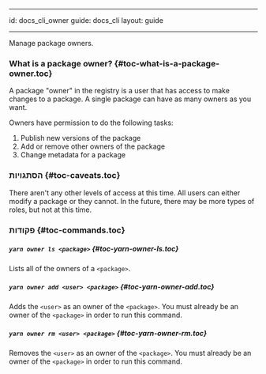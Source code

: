 * * *

id: docs_cli_owner guide: docs_cli layout: guide

* * *

<p class="lead">Manage package owners.</p>

### What is a package owner? [](#toc-what-is-a-package-owner){#toc-what-is-a-package-owner.toc}

A package "owner" in the registry is a user that has access to make changes to a package. A single package can have as many owners as you want.

Owners have permission to do the following tasks:

  1. Publish new versions of the package
  2. Add or remove other owners of the package
  3. Change metadata for a package

### הסתגויות [](#toc-caveats){#toc-caveats.toc}

There aren't any other levels of access at this time. All users can either modify a package or they cannot. In the future, there may be more types of roles, but not at this time.

### פקודות [](#toc-commands){#toc-commands.toc}

##### `yarn owner ls <package>` [](#toc-yarn-owner-ls){#toc-yarn-owner-ls.toc}

Lists all of the owners of a `<package>`.

##### `yarn owner add <user> <package>` [](#toc-yarn-owner-add){#toc-yarn-owner-add.toc}

Adds the `<user>` as an owner of the `<package>`. You must already be an owner of the `<package>` in order to run this command.

##### `yarn owner rm <user> <package>` [](#toc-yarn-owner-rm){#toc-yarn-owner-rm.toc}

Removes the `<user>` as an owner of the `<package>`. You must already be an owner of the `<package>` in order to run this command.